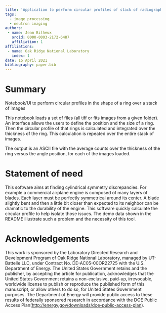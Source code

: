 ```yaml
---
title: 'Application to perform circular profiles of stack of radiographs'
tags:
  - image processing
  - neutron imaging
authors:
 - name: Jean Bilheux
   orcid: 0000-0003-2172-6487
   affiliation: 1
affiliations:
 - name: Oak Ridge National Laboratory
   index: 1
date: 15 April 2021
bibliography: paper.bib
---
```


# Summary

Notebook/UI to perform circular profiles in the shape of a ring over a stack of images

This notebook loads a set of files (all tiff or fits images from a given folder). An interface allows the
users to define the position and the size of a ring. Then the circular profile of that rings is calculated and 
integrated over the thickness of the ring. This calculation is repeated over the entire stack of images.

The output is an ASCII file with the average counts over the thickness of the ring versus the
angle position, for each of the images loaded.

# Statement of need

This software aims at finding cylindrical symmetry discrepancies. For example a commercial airplane engine is
composed of many layers of blades. Each layer must be perfectly symmetrical around its center. A blade slightly 
bent and then a little bit closer than expected to its neighbor can be dramatic to the durability of the engine. 
This software quickly calculate the circular profile to help isolate those issues. The demo data shown in the README
illustrate such a problem and the necessity of this tool.

# Acknowledgements
This work is sponsored by the Laboratory Directed Research and
Development Program of Oak Ridge National Laboratory, managed by
UT-Battelle LLC, under Contract No. DE-AC05-00OR22725 with the U.S. 
Department of Energy. The United States Government retains and the 
publisher, by accepting the article for publication, acknowledges 
that the United States Government retains a non-exclusive, paid-up, 
irrevocable, worldwide license to publish or reproduce the published 
form of this manuscript, or allow others to do so, for United States 
Government purposes. The Department of Energy will provide public 
access to these results of federally sponsored research in accordance 
with the DOE Public Access Plan(http://energy.gov/downloads/doe-public-access-plan).
